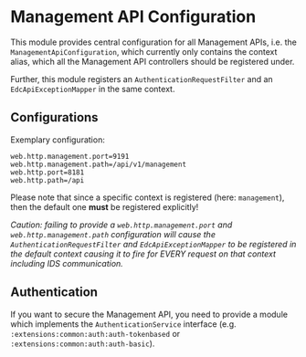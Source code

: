 # Management API Configuration

This module provides central configuration for all Management APIs, i.e. the `ManagementApiConfiguration`, which
currently only contains the context alias, which all the Management API controllers should be registered under.

Further, this module registers an `AuthenticationRequestFilter` and an `EdcApiExceptionMapper` in the same context.

## Configurations

Exemplary configuration:

```properties
web.http.management.port=9191
web.http.management.path=/api/v1/management
web.http.port=8181
web.http.path=/api
```

Please note that since a specific context is registered (here: `management`), then the default one **must** be registered
explicitly!

_Caution: failing to provide a `web.http.management.port` and `web.http.management.path` configuration will cause
the `AuthenticationRequestFilter` and `EdcApiExceptionMapper` to be registered in the _default_ context causing it to
fire for EVERY request on that context including IDS communication._

## Authentication

If you want to secure the Management API, you need to provide a module which implements the `AuthenticationService`
interface (e.g. `:extensions:common:auth:auth-tokenbased` or `:extensions:common:auth:auth-basic`).
